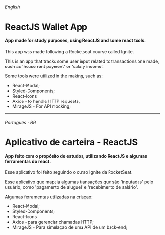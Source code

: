 ###### English

# ReactJS Wallet App

#### App made for study purposes, using ReactJS and some react tools.

This app was made following a Rocketseat course called Ignite.

This is an app that tracks some user input related to transactions one made, such as 'house rent payment' or 'salary income'.

Some tools were utilized in the making, such as:

- React-Modal;
- Styled-Components;
- React-Icons
- Axios - to handle HTTP requests;
- MirageJS - For API mocking;

---

###### Português - BR

# Aplicativo de carteira - ReactJS

#### App feito com o propósito de estudos, utilizando ReactJS e algumas ferramentas do react.

Esse aplicativo foi feito seguindo o curso Ignite da RocketSeat.

Esse aplicativo que mapeia algumas transações que são 'inputadas' pelo usuário, como 'pagamento de aluguel' e 'recebimento de salário'.

Algumas ferramentas utilizadas na criaçao:

- React-Modal;
- Styled-Components;
- React-Icons
- Axios - para gerenciar chamadas HTTP;
- MirageJS - Para simulaçao de uma API de um back-end;
